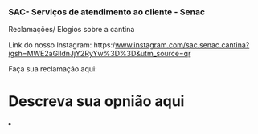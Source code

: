 ### SAC- Serviços de atendimento ao cliente - Senac
 Reclamações/ Elogios sobre a cantina

 Link do nosso Instagram: https:/www.instagram.com/sac.senac.cantina?igsh=MWE2aGlldnJjY2RyYw%3D%3D&utm_source=qr
 
 Faça sua reclamação aqui: <!DOCTYPE html>
<html lang="pt-br">
<head>
    <meta charset="UTF-8">
    <meta name="viewport" content="width=device-width, initial-scale=1.0">
</head>
<body>
    <h1>Descreva sua opnião aqui</h1>
    <ol></ol>
    <label></label>
    <li></li>
</body>
</html>
